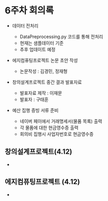 # 6주차 회의록

- 데이터 전처리

  - DataPreprocessing.py 코드를 통해 전처리
  - 현재는 샘플데이터 기준
  - 추후 업데이트 예정

- 에지컴퓨팅프로젝트 논문 초안 작성

  - 논문작성 : 김경민, 정재형

- 창의설계프로젝트 중간 결과 발표자료

  - 발표자료 제작 : 이재문
  - 발표자 : 구태훈

- 예산 집행 증빙 서류 준비
  - 네이버 페이에서 거래명세서(물품 목록) 출력
  - 각 물품에 대한 현금영수증 출력
  - 회의비 집행시 사업자번호로 현금영수증

## 창의설계프로젝트(4.12)

-

## 에지컴퓨팅프로젝트 (4.12)

-

